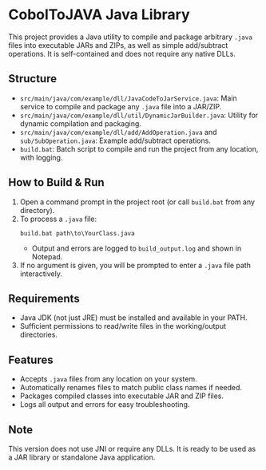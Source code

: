 # CobolToJAVA Java Library

This project provides a Java utility to compile and package arbitrary `.java` files into executable JARs and ZIPs, as well as simple add/subtract operations. It is self-contained and does not require any native DLLs.

## Structure
- `src/main/java/com/example/dll/JavaCodeToJarService.java`: Main service to compile and package any `.java` file into a JAR/ZIP.
- `src/main/java/com/example/dll/util/DynamicJarBuilder.java`: Utility for dynamic compilation and packaging.
- `src/main/java/com/example/dll/add/AddOperation.java` and `sub/SubOperation.java`: Example add/subtract operations.
- `build.bat`: Batch script to compile and run the project from any location, with logging.

## How to Build & Run
1. Open a command prompt in the project root (or call `build.bat` from any directory).
2. To process a `.java` file:
   ```
   build.bat path\to\YourClass.java
   ```
   - Output and errors are logged to `build_output.log` and shown in Notepad.
3. If no argument is given, you will be prompted to enter a `.java` file path interactively.

## Requirements
- Java JDK (not just JRE) must be installed and available in your PATH.
- Sufficient permissions to read/write files in the working/output directories.

## Features
- Accepts `.java` files from any location on your system.
- Automatically renames files to match public class names if needed.
- Packages compiled classes into executable JAR and ZIP files.
- Logs all output and errors for easy troubleshooting.

## Note
This version does not use JNI or require any DLLs. It is ready to be used as a JAR library or standalone Java application.
